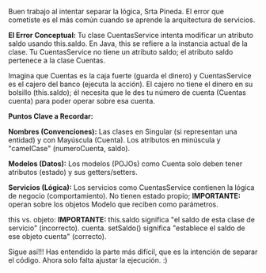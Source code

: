 Buen trabajo al intentar separar la lógica, Srta Pineda. El error que cometiste es el más común cuando se aprende la 
arquitectura de servicios.

**El Error Conceptual:** Tu clase CuentasService intenta modificar un atributo saldo usando this.saldo. 
En Java, this se refiere a la instancia actual de la clase. Tu CuentasService no tiene un atributo saldo; 
el atributo saldo pertenece a la clase Cuentas.

Imagina que Cuentas es la caja fuerte (guarda el dinero) y 
CuentasService es el cajero del banco (ejecuta la acción). 
El cajero no tiene el dinero en su bolsillo (this.saldo); él necesita que le des tu número de cuenta (Cuentas cuenta) 
para poder operar sobre esa cuenta.

**Puntos Clave a Recordar:**

**Nombres (Convenciones):** Las clases en Singular (si representan una entidad) y con Mayúscula (Cuenta). Los atributos 
en minúscula y "camelCase" (numeroCuenta, saldo).

**Modelos (Datos):** Los modelos (POJOs) como Cuenta solo deben tener atributos (estado) y sus getters/setters.

**Servicios (Lógica):** Los servicios como CuentasService contienen la lógica de negocio (comportamiento). No tienen 
estado propio; **IMPORTANTE:** operan sobre los objetos Modelo que reciben como parámetros.

this vs. objeto: **IMPORTANTE:** this.saldo significa "el saldo de esta clase de servicio" (incorrecto). cuenta.
setSaldo() significa "establece el saldo de ese objeto cuenta" (correcto).

Sigue así!!! Has entendido la parte más difícil, que es la intención de separar el código. Ahora solo falta ajustar la 
ejecución. :)